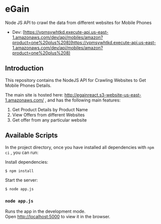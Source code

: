 # eGain
Node JS API to crawl the data from different websites for Mobile Phones

-   Dev: [https://vpmsywhtkd.execute-api.us-east-1.amazonaws.com/dev/api/mobiles/amazon?product=one%20plus%208](https://vpmsywhtkd.execute-api.us-east-1.amazonaws.com/dev/api/mobiles/amazon?product=one%20plus%208)

## Introduction

This repository contains the NodeJS API for Crawling Websites to Get Mobile Phones Details.

The main site is hosted here: http://egainreact.s3-website-us-east-1.amazonaws.com/ , and has the following main features:

1. Get Product Details by Product Name
2. View Offers from different Websites
3. Get offer from any particular website


## Available Scripts

In the project directory, once you have installed all dependencies with `npm ci` , you can run:

  Install dependencies:

```bash
$ npm install
```

  Start the server:

```bash
$ node app.js
```

### `node app.js`

Runs the app in the development mode.<br>
Open [http://localhost:5000](http://localhost:5000) to view it in the browser.

